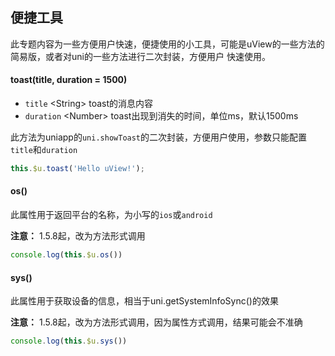 ## 便捷工具


此专题内容为一些方便用户快速，便捷使用的小工具，可能是uView的一些方法的简易版，或者对uni的一些方法进行二次封装，方便用户
快速使用。


#### toast(title, duration = 1500)

- `title` <String\> toast的消息内容
- `duration` <Number\> toast出现到消失的时间，单位ms，默认1500ms

此方法为uniapp的`uni.showToast`的二次封装，方便用户使用，参数只能配置`title`和`duration`

```js
this.$u.toast('Hello uView!');
```


#### os()

此属性用于返回平台的名称，为小写的`ios`或`android`  

**注意：** 1.5.8起，改为方法形式调用

```js
console.log(this.$u.os())
```


#### sys()

此属性用于获取设备的信息，相当于uni.getSystemInfoSync()的效果  

**注意：** 1.5.8起，改为方法形式调用，因为属性方式调用，结果可能会不准确

```js
console.log(this.$u.sys())
```

